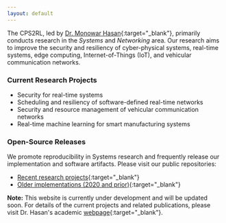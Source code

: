 ```yaml
---
layout: default
---
```




The CPS2RL, led by [Dr. Monowar Hasan](http://monowarhasan.info/){:target="_blank"}, primarily conducts research in the *Systems* and *Networking* area. Our research aims to improve the security and resiliency of cyber-physical systems, real-time systems, edge computing, Internet-of-Things (IoT), and vehicular communication networks.

### Current Research Projects

* Security for real-time systems
* Scheduling and  resiliency of software-defined real-time networks
* Security and resource management of vehicular communication networks
* Real-time machine learning for smart manufacturing systems

### Open-Source Releases

We promote reproducibility in Systems research and frequently release our implementation and software artifacts. Please visit our public repositories:

* [Recent research projects](https://github.com/CPS2RL){:target="_blank"}
* [Older implementations (2020 and prior)](https://github.com/mnwrhsn/){:target="_blank"}

**Note:** This website is currently under development and will be updated soon. For details of the current projects and related publications, please visit Dr. Hasan's academic [webpage](http://monowarhasan.info/){:target="_blank"}.
